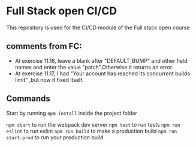 # Full Stack open CI/CD

This repository is used for the CI/CD module of the Full stack open course

## comments from FC:
* At exercise 11.16, leave a blank after "DEFAULT_BUMP" and other field names and enter the value "patch".Otherwise it returns an error.
* At exercise 11.17, I had  "Your account has reached its concurrent builds limit" ,but now it fixed itself.

## Commands

Start by running `npm install` inside the project folder

`npm start` to run the webpack dev server
`npm test` to run tests
`npm run eslint` to run eslint
`npm run build` to make a production build
`npm run start-prod` to run your production build
